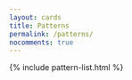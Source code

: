 ```yaml
---
layout: cards
title: Patterns
permalink: /patterns/
nocomments: true
---
```

<div class="container" id="pattern-container">
    {% include pattern-list.html %}
</div>
